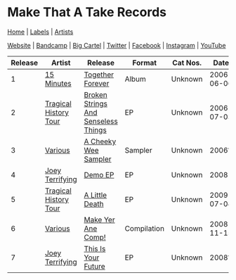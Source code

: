 # Make That A Take Records

[Home](../index.md) | [Labels](../labels.md) | [Artists](../artists.md)

[Website](https://www.makethatatakerecords.com/) | [Bandcamp](https://makethatatakerecords.bandcamp.com/) | [Big Cartel](https://makethatatakerecords.bigcartel.com/) | [Twitter](https://twitter.com/makethatatake) | [Facebook](https://www.facebook.com/makethatatakerecords/) | [Instagram](https://www.instagram.com/makethatatake/) | 
[YouTube](https://www.youtube.com/user/DrDeeker)


| Release | Artist | Release | Format | Cat Nos. | Date |
|---|---|---|---|---|---|
| 1 | [15 Minutes](../artists/15-minutes.md) | [Together Forever](../releases/15-minutes-together-forever.md) | Album | Unknown | 2006-06-06 |
| 2 | [Tragical History Tour](../artists/tragical-history-tour.md) | [Broken Strings And Senseless Things](../releases/tragical-history-tour-broken-strings-and-senseless-things.md) | EP | Unknown | 2006-07-03 |
| 3 | [Various](../artists/various.md) | [A Cheeky Wee Sampler](../releases/various-a-cheeky-wee-sampler.md) | Sampler | Unknown | 2006? |
| 4 | [Joey Terrifying](../artists/joey-terrifying.md) | [Demo EP](../releases/joey-terrifying-demo.md) | EP | Unknown | 2008 |
| 5 | [Tragical History Tour](../artists/tragical-history-tour.md) | [A Little Death](../releases/tragical-history-tour-a-little-death.md) | EP | Unknown | 2009-07-04 |
| 6 | [Various](../artists/various.md) | [Make Yer Ane Comp!](../releases/various-make-yer-ane-comp.md) | Compilation | Unknown | 2008-11-15 |
| 7 | [Joey Terrifying](../artists/joey-terrifying.md) | [This Is Your Future](../releases/joey-terrifying-this-is-your-future.md) | EP | Unknown | 2008? |